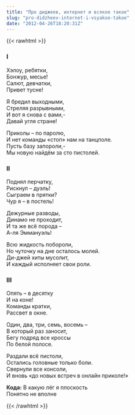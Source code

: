 ```yaml
---
title: "Про диджеев, интернет и всякое такое"
slug: "pro-didzheev-internet-i-vsyakoe-takoe"
date: "2012-04-26T18:20:31Z"
---
```

{{< rawhtml >}}

<h3>I</h3>
<p>Хэлоу, ребятки,<br /> Бонжур, месье!<br /> Салют, девчатки,<br /> Привет тусне!</p>
<p>Я бредил выходными,<br /> Стреляя разрывными,<br /> И вот я снова с вами,-<br /> Давай угля стране!</p>
<p>Приколы – по паролю,<br /> И нет команды «стоп» нам на танцполе.<br /> Пусть базу запороли,-<br /> Мы новую найдём за сто пистолей.</p>
<h3>II</h3>
<p>Поднял перчатку,<br /> Рискнул – дуэль!<br /> Сыграем в прятки?<br /> Чур я – в постель!</p>
<p>Дежурные разводы,<br /> Динамо не проходит,<br /> И та же всё порода – <br /> А-ля Эммануэль!</p>
<p>Всю жидкость побороли,<br /> Но чуточку на дне осталось молей.<br /> Ди-джей хиты мусолит,<br /> И каждый исполняет свои роли.</p>
<h3>III</h3>
<p>Опять – в десятку<br /> И на коне!<br /> Команды кратки,<br /> Рассвет в окне.</p>
<p>Один, два, три, семь, восемь – <br /> В который раз заносит,<br /> Бегу подряд все кроссы<br /> По белой полосе.</p>
<p>Раздали всё пистоли,<br /> Остались головные только боли.<br /> Свернули все консоли,<br /> И вновь «до новых встреч в онлайн приколе!»</p>
<p><strong>Кода:</strong> В какую лёг я плоскость<br /> Понятно не вполне</p>
{{< /rawhtml >}}
